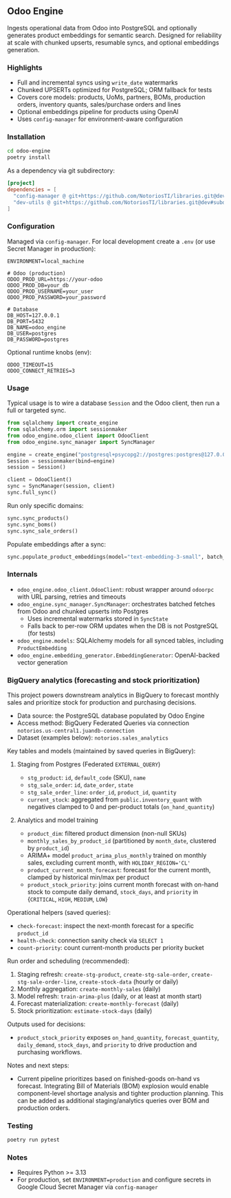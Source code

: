 ## Odoo Engine

Ingests operational data from Odoo into PostgreSQL and optionally generates product embeddings for semantic search. Designed for reliability at scale with chunked upserts, resumable syncs, and optional embeddings generation.

### Highlights

- Full and incremental syncs using `write_date` watermarks
- Chunked UPSERTs optimized for PostgreSQL; ORM fallback for tests
- Covers core models: products, UoMs, partners, BOMs, production orders, inventory quants, sales/purchase orders and lines
- Optional embeddings pipeline for products using OpenAI
- Uses `config-manager` for environment-aware configuration

### Installation

```bash
cd odoo-engine
poetry install
```

As a dependency via git subdirectory:

```toml
[project]
dependencies = [
  "config-manager @ git+https://github.com/NotoriosTI/libraries.git@dev#subdirectory=config-manager",
  "dev-utils @ git+https://github.com/NotoriosTI/libraries.git@dev#subdirectory=dev-utils",
]
```

### Configuration

Managed via `config-manager`. For local development create a `.env` (or use Secret Manager in production):

```env
ENVIRONMENT=local_machine

# Odoo (production)
ODOO_PROD_URL=https://your-odoo
ODOO_PROD_DB=your_db
ODOO_PROD_USERNAME=your_user
ODOO_PROD_PASSWORD=your_password

# Database
DB_HOST=127.0.0.1
DB_PORT=5432
DB_NAME=odoo_engine
DB_USER=postgres
DB_PASSWORD=postgres
```

Optional runtime knobs (env):

```env
ODOO_TIMEOUT=15
ODOO_CONNECT_RETRIES=3
```

### Usage

Typical usage is to wire a database `Session` and the Odoo client, then run a full or targeted sync.

```python
from sqlalchemy import create_engine
from sqlalchemy.orm import sessionmaker
from odoo_engine.odoo_client import OdooClient
from odoo_engine.sync_manager import SyncManager

engine = create_engine("postgresql+psycopg2://postgres:postgres@127.0.0.1:5432/odoo_engine")
Session = sessionmaker(bind=engine)
session = Session()

client = OdooClient()
sync = SyncManager(session, client)
sync.full_sync()
```

Run only specific domains:

```python
sync.sync_products()
sync.sync_boms()
sync.sync_sale_orders()
```

Populate embeddings after a sync:

```python
sync.populate_product_embeddings(model="text-embedding-3-small", batch_size=100)
```

### Internals

- `odoo_engine.odoo_client.OdooClient`: robust wrapper around `odoorpc` with URL parsing, retries and timeouts
- `odoo_engine.sync_manager.SyncManager`: orchestrates batched fetches from Odoo and chunked upserts into Postgres
  - Uses incremental watermarks stored in `SyncState`
  - Falls back to per-row ORM updates when the DB is not PostgreSQL (for tests)
- `odoo_engine.models`: SQLAlchemy models for all synced tables, including `ProductEmbedding`
- `odoo_engine.embedding_generator.EmbeddingGenerator`: OpenAI-backed vector generation

### BigQuery analytics (forecasting and stock prioritization)

This project powers downstream analytics in BigQuery to forecast monthly sales and prioritize stock for production and purchasing decisions.

- Data source: the PostgreSQL database populated by Odoo Engine
- Access method: BigQuery Federated Queries via connection `notorios.us-central1.juandb-connection`
- Dataset (examples below): `notorios.sales_analytics`

Key tables and models (maintained by saved queries in BigQuery):

1) Staging from Postgres (Federated `EXTERNAL_QUERY`)
   - `stg_product`: `id`, `default_code` (SKU), `name`
   - `stg_sale_order`: `id`, `date_order`, `state`
   - `stg_sale_order_line`: `order_id`, `product_id`, `quantity`
   - `current_stock`: aggregated from `public.inventory_quant` with negatives clamped to 0 and per-product totals (`on_hand_quantity`)

2) Analytics and model training
   - `product_dim`: filtered product dimension (non-null SKUs)
   - `monthly_sales_by_product_id` (partitioned by `month_date`, clustered by `product_id`)
   - ARIMA+ model `product_arima_plus_monthly` trained on monthly sales, excluding current month, with `HOLIDAY_REGION='CL'`
   - `product_current_month_forecast`: forecast for the current month, clamped by historical min/max per product
   - `product_stock_priority`: joins current month forecast with on-hand stock to compute daily demand, `stock_days`, and `priority` in {`CRITICAL`, `HIGH`, `MEDIUM`, `LOW`}

Operational helpers (saved queries):

- `check-forecast`: inspect the next-month forecast for a specific `product_id`
- `health-check`: connection sanity check via `SELECT 1`
- `count-priority`: count current-month products per priority bucket

Run order and scheduling (recommended):

1. Staging refresh: `create-stg-product`, `create-stg-sale-order`, `create-stg-sale-order-line`, `create-stock-data` (hourly or daily)
2. Monthly aggregation: `create-monthly-sales` (daily)
3. Model refresh: `train-arima-plus` (daily, or at least at month start)
4. Forecast materialization: `create-monthly-forecast` (daily)
5. Stock prioritization: `estimate-stock-days` (daily)

Outputs used for decisions:

- `product_stock_priority` exposes `on_hand_quantity`, `forecast_quantity`, `daily_demand`, `stock_days`, and `priority` to drive production and purchasing workflows.

Notes and next steps:

- Current pipeline prioritizes based on finished-goods on-hand vs forecast. Integrating Bill of Materials (BOM) explosion would enable component-level shortage analysis and tighter production planning. This can be added as additional staging/analytics queries over BOM and production orders.

### Testing

```bash
poetry run pytest
```

### Notes

- Requires Python >= 3.13
- For production, set `ENVIRONMENT=production` and configure secrets in Google Cloud Secret Manager via `config-manager`


